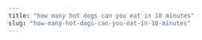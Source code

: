```yaml
---
title: "how many hot dogs can you eat in 10 minutes"
slug: "how-many-hot-dogs-can-you-eat-in-10-minutes"
---
```


